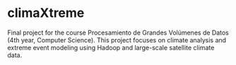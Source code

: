 # climaXtreme
Final project for the course Procesamiento de Grandes Volúmenes de Datos (4th year, Computer Science).   This project focuses on climate analysis and extreme event modeling using Hadoop and large-scale satellite climate data.  
